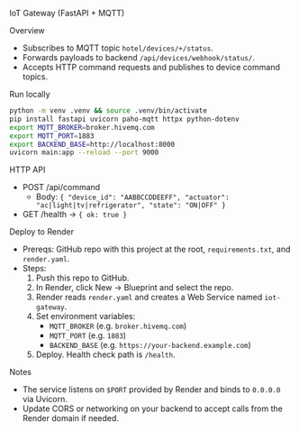 IoT Gateway (FastAPI + MQTT)

Overview
- Subscribes to MQTT topic `hotel/devices/+/status`.
- Forwards payloads to backend `/api/devices/webhook/status/`.
- Accepts HTTP command requests and publishes to device command topics.

Run locally
```bash
python -m venv .venv && source .venv/bin/activate
pip install fastapi uvicorn paho-mqtt httpx python-dotenv
export MQTT_BROKER=broker.hivemq.com
export MQTT_PORT=1883
export BACKEND_BASE=http://localhost:8000
uvicorn main:app --reload --port 9000
```

HTTP API
- POST /api/command
  - Body: `{ "device_id": "AABBCCDDEEFF", "actuator": "ac|light|tv|refrigerator", "state": "ON|OFF" }`
- GET /health → `{ ok: true }`

Deploy to Render
- Prereqs: GitHub repo with this project at the root, `requirements.txt`, and `render.yaml`.
- Steps:
  1. Push this repo to GitHub.
  2. In Render, click New → Blueprint and select the repo.
  3. Render reads `render.yaml` and creates a Web Service named `iot-gateway`.
  4. Set environment variables:
     - `MQTT_BROKER` (e.g. `broker.hivemq.com`)
     - `MQTT_PORT` (e.g. `1883`)
     - `BACKEND_BASE` (e.g. `https://your-backend.example.com`)
  5. Deploy. Health check path is `/health`.

Notes
- The service listens on `$PORT` provided by Render and binds to `0.0.0.0` via Uvicorn.
- Update CORS or networking on your backend to accept calls from the Render domain if needed.


